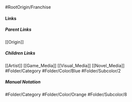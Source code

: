 #RootOrigin/Franchise
#### Links
##### Parent Links
[[Origin]]
##### Children Links
[[Artist]]
[[Game_Media]]
[[Visual_Media]]
[[Novel_Media]]
#Folder/Category
#Folder/Color/Blue
#Folder/Subcolor/2
##### Manual Notation
#Folder/Category 
#Folder/Color/Orange
#Folder/Subcolor/8

